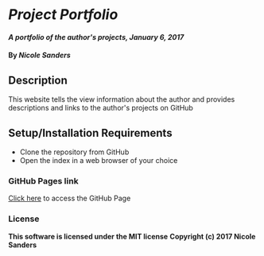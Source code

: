 # _Project Portfolio_

#### _A portfolio of the author's projects, January 6, 2017_

#### By _**Nicole Sanders**_

## Description

This website tells the view information about the author and provides descriptions and links to the author's projects on GitHub

## Setup/Installation Requirements

* Clone the repository from GitHub
* Open the index in a web browser of your choice

### GitHub Pages link

[Click here](https://nsanders9022.github.io/portfolio/) to access the GitHub Page

### License

**This software is licensed under the MIT license**
**Copyright (c) 2017 Nicole Sanders**
